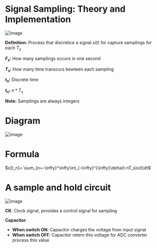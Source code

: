 # Signal Sampling: Theory and Implementation

![image](https://github.com/user-attachments/assets/ceb1e903-8654-46f8-af4c-405f4d03ad73)

**Definition:** Process that discretice a signal $x(t)$ for capture samplings for each $T_s$ 

**$F_s$:** How many samplings occurs in one second

**$T_s$:** How many time transcurs bewteen each sampling

**$t_n$:** Discrete time

**$t_n$:** $n*T_s$

**Note:** Samplings are always integers

# **Diagram**

![image](https://github.com/user-attachments/assets/6de6dfde-dd1d-4de7-bef0-d83be1de51f7)

# **Formula**

$x[t_n]= \sum_{n=-\infty}^\infty\int_{-\infty}^{\infty}\delta(t-nT_s)x(t)dt$ 

# **A sample and hold circuit**

![image](https://github.com/user-attachments/assets/6388e3ad-dd69-4907-acb4-287dedf0b6b2)

**CK**: Clock signal, provides a control signal for sampling

**Capacitor**: 
  - **When switch ON**: Capacitor charges the voltage from input signal
  - **When switch OFF**: Capacitor retern this voltage for ADC converter process this value

    
